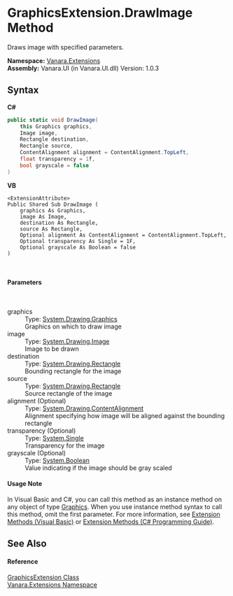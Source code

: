 # GraphicsExtension.DrawImage Method 
 

Draws image with specified parameters.

**Namespace:**&nbsp;<a href="9abe54ff-18ce-e333-beed-30e855655381">Vanara.Extensions</a><br />**Assembly:**&nbsp;Vanara.UI (in Vanara.UI.dll) Version: 1.0.3

## Syntax

**C#**<br />
``` C#
public static void DrawImage(
	this Graphics graphics,
	Image image,
	Rectangle destination,
	Rectangle source,
	ContentAlignment alignment = ContentAlignment.TopLeft,
	float transparency = 1f,
	bool grayscale = false
)
```

**VB**<br />
``` VB
<ExtensionAttribute>
Public Shared Sub DrawImage ( 
	graphics As Graphics,
	image As Image,
	destination As Rectangle,
	source As Rectangle,
	Optional alignment As ContentAlignment = ContentAlignment.TopLeft,
	Optional transparency As Single = 1F,
	Optional grayscale As Boolean = false
)
```

<br />

#### Parameters
&nbsp;<dl><dt>graphics</dt><dd>Type: <a href="http://msdn2.microsoft.com/en-us/library/ac148eb3" target="_blank">System.Drawing.Graphics</a><br />Graphics on which to draw image</dd><dt>image</dt><dd>Type: <a href="http://msdn2.microsoft.com/en-us/library/k7e7b2kd" target="_blank">System.Drawing.Image</a><br />Image to be drawn</dd><dt>destination</dt><dd>Type: <a href="http://msdn2.microsoft.com/en-us/library/1zk39146" target="_blank">System.Drawing.Rectangle</a><br />Bounding rectangle for the image</dd><dt>source</dt><dd>Type: <a href="http://msdn2.microsoft.com/en-us/library/1zk39146" target="_blank">System.Drawing.Rectangle</a><br />Source rectangle of the image</dd><dt>alignment (Optional)</dt><dd>Type: <a href="http://msdn2.microsoft.com/en-us/library/7ded0ec2" target="_blank">System.Drawing.ContentAlignment</a><br />Alignment specifying how image will be aligned against the bounding rectangle</dd><dt>transparency (Optional)</dt><dd>Type: <a href="http://msdn2.microsoft.com/en-us/library/3www918f" target="_blank">System.Single</a><br />Transparency for the image</dd><dt>grayscale (Optional)</dt><dd>Type: <a href="http://msdn2.microsoft.com/en-us/library/a28wyd50" target="_blank">System.Boolean</a><br />Value indicating if the image should be gray scaled</dd></dl>

#### Usage Note
In Visual Basic and C#, you can call this method as an instance method on any object of type <a href="http://msdn2.microsoft.com/en-us/library/ac148eb3" target="_blank">Graphics</a>. When you use instance method syntax to call this method, omit the first parameter. For more information, see <a href="http://msdn.microsoft.com/en-us/library/bb384936.aspx">Extension Methods (Visual Basic)</a> or <a href="http://msdn.microsoft.com/en-us/library/bb383977.aspx">Extension Methods (C# Programming Guide)</a>.

## See Also


#### Reference
<a href="993fddca-43e0-82a0-1744-ce83939a8293">GraphicsExtension Class</a><br /><a href="9abe54ff-18ce-e333-beed-30e855655381">Vanara.Extensions Namespace</a><br />